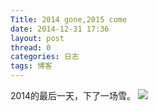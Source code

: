 ```yaml
---
Title: 2014 gone,2015 come
date: 2014-12-31 17:36
layout: post
thread: 0
categories: 日志
tags: 博客
---
```


2014的最后一天，下了一场雪。
![](~/2015-2014.jpg)
